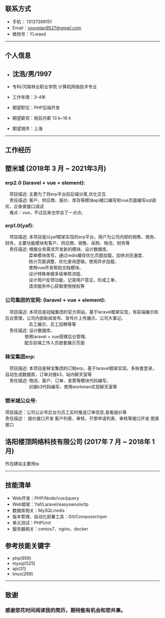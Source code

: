 
## 联系方式

- 手机： 13137399151
- Email：youyelan9527@gmail.com
- 微信号：YLwasd

---

## 个人信息

- ## 沈浩/男/1997

- 专科/河南林业职业学院 计算机网络技术专业

- 工作年限：3-4年

- 期望职位：PHP后端开发

- 期望薪资：税前月薪 13 k~16 k

- 期望城市：上海  

---

## 工作经历

## 塑米城 (2018年 3 月 ~ 2021年3月)
### erp2.0 (laravel + vue + element):  
  &ensp;&ensp;项目描述: 主要为了将erp平台前后端分离,优化交互  
  &ensp;&ensp;责任描述:  客户、供应商、报价、库存等模块api接口编写和vue⻚面编写sql调优、企查查接口调试  
  &ensp;&ensp;难点：vue，不过后来也学会了一点点;

### erp1.0(yaf):  
&ensp;&ensp;项目描述: 本项目是以yaf框架实现的erp平台，用户为公司内部的销售、商务、财务，主要功能模块有客户、供应商、销售、采购、物流、财务等  
&ensp;&ensp;责任描述: 根据业务需求开发新的模块，设计数据库、  
&ensp;&ensp;&ensp;&ensp;&ensp;&ensp;&ensp;&ensp;&ensp;&ensp;&ensp;菜单模块改写，通过redis缓存优化⻚面加载，加快浏览速度、  
&ensp;&ensp;&ensp;&ensp;&ensp;&ensp;&ensp;&ensp;&ensp;&ensp;&ensp;统计⻚面调整，优化查询逻辑，使用异步加载、  
&ensp;&ensp;&ensp;&ensp;&ensp;&ensp;&ensp;&ensp;&ensp;&ensp;&ensp;使用vue开发帮助文档模块、  
&ensp;&ensp;&ensp;&ensp;&ensp;&ensp;&ensp;&ensp;&ensp;&ensp;&ensp;设计特殊单据多级审核流程、  
&ensp;&ensp;&ensp;&ensp;&ensp;&ensp;&ensp;&ensp;&ensp;&ensp;&ensp;设计用户反馈功能，记录用户意⻅，形成工单、  
&ensp;&ensp;&ensp;&ensp;&ensp;&ensp;&ensp;&ensp;&ensp;&ensp;&ensp;请求服务中心获取使用授权等

### 公司集团的官网: (laravel + vue + element):  
&ensp;&ensp;项目描述: 本项目是冠幅集团的官方网站，基于laravel框架实现，有前端展示和后台管理，公司内部新闻发布、宣传片上传展示、公司大事记、  
&ensp;&ensp;&ensp;&ensp;&ensp;&ensp;&ensp;&ensp;&ensp;&ensp;&ensp;员工展示、员工招聘等等  
&ensp;&ensp;责任描述: 设计数据库、  
&ensp;&ensp;&ensp;&ensp;&ensp;&ensp;&ensp;&ensp;&ensp;使⽤laravel + vue搭建后台管理、  
&ensp;&ensp;&ensp;&ensp;&ensp;&ensp;&ensp;&ensp;&ensp;配合前端⼯作⼈员嵌套展⽰⻚⾯


### 秣宝集团erp:  
&ensp;&ensp;项目描述: 本项目是秣宝集团的订制erp，基于laravel框架实现，多账套登录，自动生成数据库，订单对接k3，站内聊天室等   
&ensp;&ensp;责任描述: 物流、客户、订单、发票等模块代码编写、  
&ensp;&ensp;&ensp;&ensp;&ensp;&ensp;&ensp;&ensp;&ensp;&ensp;&ensp;对接k3代码编写、使用workman实现聊天室等

### 塑米城公众号:
项目描述：公司公众号后台为员工实时推送订单信息,查看报价等  
责任描述：
报价接口开发
客户列表、审核、开票申请列表、审核等接口开发
图表接口

## 洛阳楼顶网络科技有限公司 (2017年 7 月 ~ 2018年 1 月)
外包建站主要用tp  

--- 

## 技能清单

- Web开发：PHP/Node/vue/jquery
- Web框架：Yaf/Laravel/easyswoole/tp
- 数据库相关：MySQL/redis
- 版本管理、自动化部署工具：Git/Composer/npm
- 单元测试：PHPUnit
- 服务器相关：centos7、nginx、docker
## 参考技能关键字
- php(959)
- mysql(525)
- api(31)
- linux(269)

---

## 致谢
### 感谢您花时间阅读我的简历，期待能有机会和您共事。